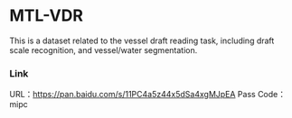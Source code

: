 # MTL-VDR
This is a dataset related to the vessel draft reading task, including draft scale recognition, and vessel/water segmentation.

### Link
URL：https://pan.baidu.com/s/11PC4a5z44x5dSa4xgMJpEA 
Pass Code：mipc 

